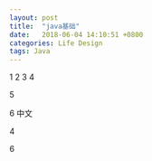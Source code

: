 ```yaml
---
layout: post
title:  "java基础"
date:   2018-06-04 14:10:51 +0800
categories: Life Design
tags: Java
---
```

1
2
3
4


5

6
中文

4



6

